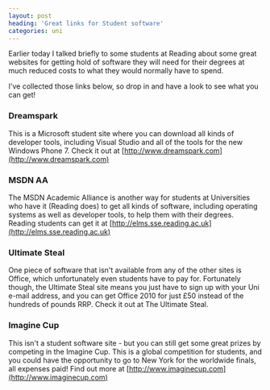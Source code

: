 ```yaml
---
layout: post
heading: 'Great links for Student software'
categories: uni
---
```


Earlier today I talked briefly to some students at Reading about some great websites for getting hold of software they will need for their degrees at much reduced costs to what they would normally have to spend.

I've collected those links below, so drop in and have a look to see what you can get!

### Dreamspark

This is a Microsoft student site where you can download all kinds of developer tools, including Visual Studio and all of the tools for the new Windows Phone 7. Check it out at [http://www.dreamspark.com](http://www.dreamspark.com)

### MSDN AA

The MSDN Academic Alliance is another way for students at Universities who have it (Reading does) to get all kinds of software, including operating systems as well as developer tools, to help them with their degrees. Reading students can get it at [http://elms.sse.reading.ac.uk](http://elms.sse.reading.ac.uk)

### Ultimate Steal

One piece of software that isn't available from any of the other sites is Office, which unfortunately even students have to pay for. Fortunately though, the Ultimate Steal site means you just have to sign up with your Uni e-mail address, and you can get Office 2010 for just £50 instead of the hundreds of pounds RRP. Check it out at The Ultimate Steal.

### Imagine Cup

This isn't a student software site - but you can still get some great prizes by competing in the Imagine Cup. This is a global competition for students, and you could have the opportunity to go to New York for the worldwide finals, all expenses paid! Find out more at [http://www.imaginecup.com](http://www.imaginecup.com)
